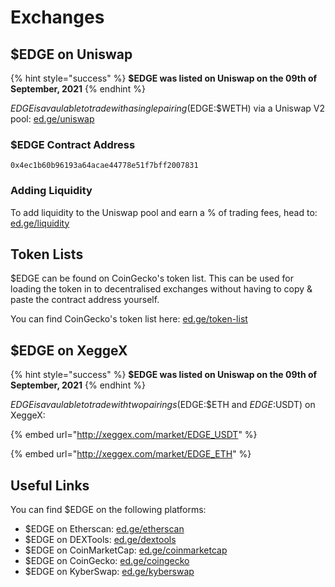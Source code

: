 # Exchanges

## $EDGE on Uniswap

{% hint style="success" %}
**$EDGE was listed on Uniswap on the 09th of September, 2021**
{% endhint %}

$EDGE is avaulable to trade with a single pairing ($EDGE:$WETH) via a Uniswap V2 pool: [ed.ge/uniswap](https://ed.ge/uniswap)

### $EDGE Contract Address

`0x4ec1b60b96193a64acae44778e51f7bff2007831`

### Adding Liquidity

To add liquidity to the Uniswap pool and earn a % of trading fees, head to: [ed.ge/liquidity](https://ed.ge/liquidity)

## Token Lists

$EDGE can be found on CoinGecko's token list. This can be used for loading the token in to decentralised exchanges without having to copy & paste the contract address yourself.

You can find CoinGecko's token list here: [ed.ge/token-list](https://ed.ge/token-list)

## $EDGE on XeggeX

{% hint style="success" %}
**$EDGE was listed on Uniswap on the 09th of September, 2021**
{% endhint %}

$EDGE is avaulable to trade with two pairings ($EDGE:$ETH and $EDGE:$USDT) on XeggeX:

{% embed url="http://xeggex.com/market/EDGE_USDT" %}

{% embed url="http://xeggex.com/market/EDGE_ETH" %}

## Useful Links

You can find $EDGE on the following platforms:

* $EDGE on Etherscan: [ed.ge/etherscan](https://ed.ge/etherscan)
* $EDGE on DEXTools: [ed.ge/dextools](https://ed.ge/dextools)
* $EDGE on CoinMarketCap: [ed.ge/coinmarketcap](https://ed.ge/coinmarketcap)
* $EDGE on CoinGecko: [ed.ge/coingecko](https://ed.ge/coingecko)
* $EDGE on KyberSwap: [ed.ge/kyberswap](https://ed.ge/kyberswap)
